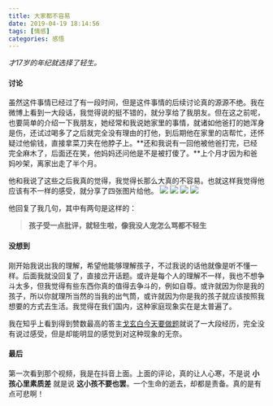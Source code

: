```yaml
---
title: 大家都不容易
date: 2019-04-19 18:14:56
tags: [情感]
categories: 感悟
---
```

*才17岁的年纪就选择了轻生。*

#### 讨论
虽然这件事情已经过了有一段时间，但是这件事情的后续讨论真的源源不绝。我在微博上看到一大段话，我觉得说的挺不错的，就分享给了我朋友。但在这之前呢，也要简单的介绍一下我朋友，她经常和我说她家里的事情，就诸如他爸打的她浑身是伤，还试过喝多了之后就完全没有理由的打他，到后期他在家里的店帮忙，还怀疑过他偷钱，直接拿菜刀夹在他脖子上。**还和我说有一回他被他爸打完，已经完全麻木了，后面还在笑，他妈妈还问他是不是被打傻了。**上个月才因为和爸妈吵架，离家出走了半个月。

他和我说了这些之后我真的觉得，我觉得长那么大真的不容易。也就这样我觉得他应该有不一样的感受，就分享了四张图片给他。
![](/1.jpeg)
![](/2.jpeg)
![](/3.jpeg)
![](/4.jpeg)

他回复了我几句，其中有两句是这样的：
> **孩子受一点批评，就轻生啦，像我没人宠怎么骂都不轻生**

#### 没想到
刚开始我说出我的理解，希望他能够理解孩子，不过我说的话他就像是听不懂一样。后面我就没回复了，直接岔开话题。或许是每个人的理解不一样，我也不想争斗太多，但我觉得有些东西你真的值得去争斗的，例如自尊。或许就因为你是我的孩子，所以你就理所当然的当我的出气筒，或许就因为你是我的孩子就应该按照我想要的方式去生活。我觉得在我们国内，这种家庭现象实在是太普遍了。

我在知乎上看到得到赞数最高的答主[戈玄白今天要做题](https://www.zhihu.com/question/320650054/answer/655371246)就说了一大段经历，完全没有说过感受，但是却能明显的感觉到对这种现象的无奈。

#### 最后
第一次看到那个视频，我是在抖音上面。上面的评论，真的让人心寒，不是说 **小孩心里素质差** 就是说 **这小孩不要也罢**。一个生命的逝去，却都是责备。真的是有点可悲啊！